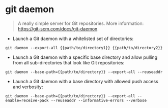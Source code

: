 # git daemon

> A really simple server for Git repositories.
> More information: <https://git-scm.com/docs/git-daemon>.

- Launch a Git daemon with a whitelisted set of directories:

`git daemon --export-all {{path/to/directory1}} {{path/to/directory2}}`

- Launch a Git daemon with a specific base directory and allow pulling from all sub-directories that look like Git repositories:

`git daemon --base-path={{path/to/directory}} --export-all --reuseaddr`

- Launch a Git daemon with a base directory with allowed push access and verbosity:

`git daemon --base-path={{path/to/directory}} --export-all --enable=receive-pack --reuseaddr --informative-errors --verbose`
